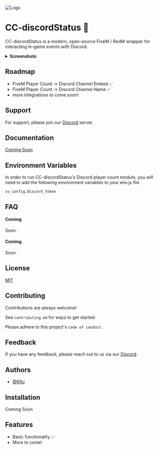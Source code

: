 
![Logo](https://conceptcollective.net/img/CCLong-light.png)


# CC-discordStatus 🤖

CC-discordStatus is a modern, open-source FiveM / RedM wrapper for interacting in-game events with Discord. 

<details>
  <summary><strong>Screenshots</strong></summary>
<br>
  	<img src="https://i.gyazo.com/fbfd39cd3b310f795f88cc3df3e2ea38.gif">
   	<img src="https://i.gyazo.com/c7140f4085e7a90adcd5f7ba973ba4e9.gif">
    <img src="https://cdn.discordapp.com/attachments/1054586742042275960/1060378181665824918/Comp_2.mp4">
</br>
</details>


## Roadmap

- FiveM Player Count -> Discord Channel Embed ✅
- FiveM Player Count -> Discord Channel Name  ✅
- more integrations to come soon!

## Support

For support, please join our [Discord](https://discord.conceptcollective.net) server.


## Documentation

[Coming Soon](https://docs.conceptcollective.net)


## Environment Variables

In order to run CC-discordStatus's Discord player count module, you will need to add the following environment variables to your env.js file

`sv_config.Discord_Token`

## FAQ

#### Coming

Soon.

#### Coming

Soon.

## License

[MIT](https://choosealicense.com/licenses/mit/)


## Contributing

Contributions are always welcome!

See `contributing.md` for ways to get started.

Please adhere to this project's `code of conduct`.


## Feedback

If you have any feedback, please reach out to us via our [Discord](https://discord.conceptcollective.net).

## Authors

- [@69u](https://www.github.com/69u)


## Installation

Coming Soon
## Features

- Basic functionality ✅
- More to come!
